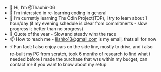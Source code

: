 - 👋 Hi, I’m @Thauhir-06
- 👀 I’m interested in re-learning coding in general 
- 🌱 I’m currently learning The Odin Project(TOP), i try to learn about 1 hour/day (if my evening schedule is clear from commitments - slow progress is better than no progress)
- 💞️ Quote of the year - Slow and steady wins the race
- 📫 How to reach me - lilshiro13@gmail.com is my email, thats all for now
- ⚡ Fun fact: I also enjoy cars on the side line, mostly to drive, and i also re-built my PC from scratch, took 6 months of research to find what i needed before I made the purchase that was within my budget, can contact me if you want to know about my setup

<!---
Thauhir-06/Thauhir-06 is a ✨ special ✨ repository because its `README.md` (this file) appears on your GitHub profile.
You can click the Preview link to take a look at your changes.
--->
